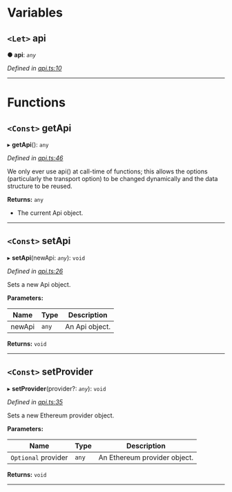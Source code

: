 

# Variables

<a id="api"></a>

## `<Let>` api

**● api**: *`any`*

*Defined in [api.ts:10](https://github.com/paritytech/js-libs/blob/55b51cf/packages/light.js/src/api.ts#L10)*

___

# Functions

<a id="getapi"></a>

## `<Const>` getApi

▸ **getApi**(): `any`

*Defined in [api.ts:46](https://github.com/paritytech/js-libs/blob/55b51cf/packages/light.js/src/api.ts#L46)*

We only ever use api() at call-time of functions; this allows the options (particularly the transport option) to be changed dynamically and the data structure to be reused.

**Returns:** `any`
*   The current Api object.

___
<a id="setapi"></a>

## `<Const>` setApi

▸ **setApi**(newApi: *`any`*): `void`

*Defined in [api.ts:26](https://github.com/paritytech/js-libs/blob/55b51cf/packages/light.js/src/api.ts#L26)*

Sets a new Api object.

**Parameters:**

| Name | Type | Description |
| ------ | ------ | ------ |
| newApi | `any` |  An Api object. |

**Returns:** `void`

___
<a id="setprovider"></a>

## `<Const>` setProvider

▸ **setProvider**(provider?: *`any`*): `void`

*Defined in [api.ts:35](https://github.com/paritytech/js-libs/blob/55b51cf/packages/light.js/src/api.ts#L35)*

Sets a new Ethereum provider object.

**Parameters:**

| Name | Type | Description |
| ------ | ------ | ------ |
| `Optional` provider | `any` |  An Ethereum provider object. |

**Returns:** `void`

___

